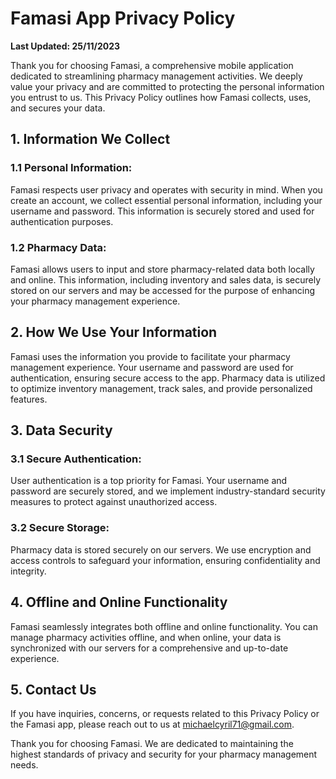 # Famasi App Privacy Policy

**Last Updated: 25/11/2023**

Thank you for choosing Famasi, a comprehensive mobile application dedicated to streamlining pharmacy management activities. We deeply value your privacy and are committed to protecting the personal information you entrust to us. This Privacy Policy outlines how Famasi collects, uses, and secures your data.

## 1. Information We Collect

### 1.1 Personal Information:
Famasi respects user privacy and operates with security in mind. When you create an account, we collect essential personal information, including your username and password. This information is securely stored and used for authentication purposes.

### 1.2 Pharmacy Data:
Famasi allows users to input and store pharmacy-related data both locally and online. This information, including inventory and sales data, is securely stored on our servers and may be accessed for the purpose of enhancing your pharmacy management experience.

## 2. How We Use Your Information

Famasi uses the information you provide to facilitate your pharmacy management experience. Your username and password are used for authentication, ensuring secure access to the app. Pharmacy data is utilized to optimize inventory management, track sales, and provide personalized features.

## 3. Data Security

### 3.1 Secure Authentication:
User authentication is a top priority for Famasi. Your username and password are securely stored, and we implement industry-standard security measures to protect against unauthorized access.

### 3.2 Secure Storage:
Pharmacy data is stored securely on our servers. We use encryption and access controls to safeguard your information, ensuring confidentiality and integrity.

## 4. Offline and Online Functionality

Famasi seamlessly integrates both offline and online functionality. You can manage pharmacy activities offline, and when online, your data is synchronized with our servers for a comprehensive and up-to-date experience.

## 5. Contact Us

If you have inquiries, concerns, or requests related to this Privacy Policy or the Famasi app, please reach out to us at [michaelcyril71@gmail.com](mailto:michaelcyril71@gmail.com).

Thank you for choosing Famasi. We are dedicated to maintaining the highest standards of privacy and security for your pharmacy management needs.
